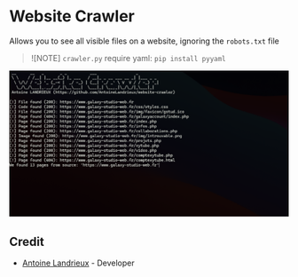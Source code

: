 
# Website Crawler

Allows you to see all visible files on a website, ignoring the `robots.txt` file

> ![NOTE]
> `crawler.py` require yaml:
> `pip install pyyaml`

![image](resources/github/image.png)

## Credit

- [Antoine Landrieux](https://github.com/AntoineLandrieux) - Developer
